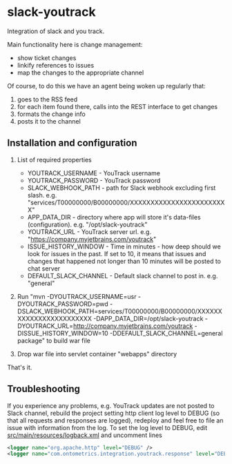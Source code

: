 slack-youtrack
==============

Integration of slack and you track.

Main functionality here is change management:

* show ticket changes
* linkify references to issues
* map the changes to the appropriate channel

Of course, to do this we have an agent being woken up regularly that:

1. goes to the RSS feed
1. for each item found there, calls into the REST interface to get changes
1. formats the change info
1. posts it to the channel

Installation and configuration
------------
1. List of required properties
    * YOUTRACK_USERNAME - YouTrack username
    * YOUTRACK_PASSWORD - YouTrack password
    * SLACK_WEBHOOK_PATH - path for Slack webhook excluding first slash. e.g. "services/T00000000/B00000000/XXXXXXXXXXXXXXXXXXXXXXXX"
    * APP_DATA_DIR - directory where app will store it's data-files (configuration). e.g. "/opt/slack-youtrack"
    * YOUTRACK_URL - YouTrack server url. e.g. "https://company.myjetbrains.com/youtrack"
    * ISSUE_HISTORY_WINDOW - Time in minutes - how deep should we look for issues in the past. If set to 10, it means that issues and changes that happened not longer than 10 minutes will be posted to chat server
    * DEFAULT_SLACK_CHANNEL - Default slack channel to post in. e.g. "general"

2. Run "mvn -DYOUTRACK_USERNAME=usr -DYOUTRACK_PASSWORD=pwd -DSLACK_WEBHOOK_PATH=services/T00000000/B00000000/XXXXXXXXXXXXXXXXXXXXXXXX -DAPP_DATA_DIR=/opt/slack-youtrack -DYOUTRACK_URL=http://company.myjetbrains.com/youtrack -DISSUE_HISTORY_WINDOW=10 -DDEFAULT_SLACK_CHANNEL=general package" to build war file
3. Drop war file into servlet container "webapps" directory

That's it.

Troubleshooting
------------

If you experience any problems, e.g. YouTrack updates are not posted to Slack channel, rebuild the project setting http client log level to DEBUG (so that all requests and responses are logged), redeploy and feel free to file an issue with information from the log. To set the log level to DEBUG, edit [src/main/resources/logback.xml](https://github.com/ontometrics/slack-youtrack/blob/master/src/main/resources/logback.xml) and uncomment lines

```xml
<logger name="org.apache.http" level="DEBUG" />
<logger name="com.ontometrics.integration.youtrack.response" level="DEBUG" />
```
